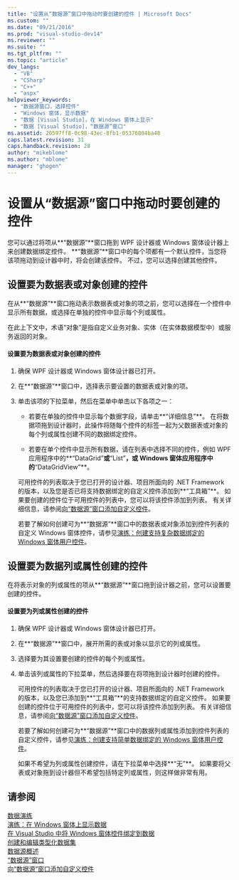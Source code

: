```yaml
---
title: "设置从“数据源”窗口中拖动时要创建的控件 | Microsoft Docs"
ms.custom: ""
ms.date: "09/21/2016"
ms.prod: "visual-studio-dev14"
ms.reviewer: ""
ms.suite: ""
ms.tgt_pltfrm: ""
ms.topic: "article"
dev_langs: 
  - "VB"
  - "CSharp"
  - "C++"
  - "aspx"
helpviewer_keywords: 
  - "数据源窗口，选择控件"
  - "Windows 窗体，显示数据"
  - "数据 [Visual Studio]，在 Windows 窗体上显示"
  - "数据 [Visual Studio]，“数据源”窗口"
ms.assetid: 20597ff8-0c98-43ec-8fb1-05376804ba48
caps.latest.revision: 31
caps.handback.revision: 28
author: "mikeblome"
ms.author: "mblome"
manager: "ghogen"
---
```

# 设置从“数据源”窗口中拖动时要创建的控件
您可以通过将项从**“数据源”**窗口拖到 WPF 设计器或 Windows 窗体设计器上来创建数据绑定控件。  **“数据源”**窗口中的每个项都有一个默认控件，当您将该项拖动到设计器中时，将会创建该控件。  不过，您可以选择创建其他控件。  
  
## 设置要为数据表或对象创建的控件  
 在从**“数据源”**窗口拖动表示数据表或对象的项之前，您可以选择在一个控件中显示所有数据，或选择在单独的控件中显示每个列或属性。  
  
 在此上下文中，术语“对象”是指自定义业务对象、实体（在实体数据模型中）或服务返回的对象。  
  
#### 设置要为数据表或对象创建的控件  
  
1.  确保 WPF 设计器或 Windows 窗体设计器已打开。  
  
2.  在**“数据源”**窗口中，选择表示要设置的数据表或对象的项。  
  
3.  单击该项的下拉菜单，然后在菜单中单击以下各项之一：  
  
    -   若要在单独的控件中显示每个数据字段，请单击**“详细信息”**。  在将数据项拖到设计器时，此操作将随每个控件的标签一起为父数据表或对象的每个列或属性创建不同的数据绑定控件。  
  
    -   若要在单个控件中显示所有数据，请在列表中选择不同的控件，例如 WPF 应用程序中的**“DataGrid”**或**“List”**，或 Windows 窗体应用程序中的**“DataGridView”**。  
  
     可用控件的列表取决于您已打开的设计器、项目所面向的 .NET Framework 的版本，以及您是否已将支持数据绑定的自定义控件添加到**“工具箱”**。  如果要创建的控件位于可用控件的列表中，您可以将该控件添加到列表。  有关详细信息，请参阅[向“数据源”窗口添加自定义控件](../data-tools/add-custom-controls-to-the-data-sources-window.md)。  
  
     若要了解如何创建可为**“数据源”**窗口中的数据表或对象添加到控件列表的自定义 Windows 窗体控件，请参见[演练：创建支持复杂数据绑定的 Windows 窗体用户控件](../data-tools/create-a-windows-forms-user-control-that-supports-complex-data-binding.md)。  
  
## 设置要为数据列或属性创建的控件  
 在将表示对象的列或属性的项从**“数据源”**窗口拖到设计器之前，您可以设置要创建的控件。  
  
#### 设置要为列或属性创建的控件  
  
1.  确保 WPF 设计器或 Windows 窗体设计器已打开。  
  
2.  在**“数据源”**窗口中，展开所需的表或对象以显示它的列或属性。  
  
3.  选择要为其设置要创建的控件的每个列或属性。  
  
4.  单击该列或属性的下拉菜单，然后选择要在将项拖到设计器时创建的控件。  
  
     可用控件的列表取决于您已打开的设计器、项目所面向的 .NET Framework 的版本，以及您已添加到**“工具箱”**的支持数据绑定的自定义控件。  如果要创建的控件位于可用控件的列表中，您可以将该控件添加到列表。  有关详细信息，请参阅[向“数据源”窗口添加自定义控件](../data-tools/add-custom-controls-to-the-data-sources-window.md)。  
  
     若要了解如何创建可为**“数据源”**窗口中的数据列或属性添加到控件列表的自定义控件，请参见[演练：创建支持简单数据绑定的 Windows 窗体用户控件](../data-tools/create-a-windows-forms-user-control-that-supports-simple-data-binding.md)。  
  
     如果不希望为列或属性创建控件，请在下拉菜单中选择**“无”**。  如果要将父表或对象拖到设计器但不希望包括特定列或属性，则这样做非常有用。  
  
## 请参阅  
 [数据演练](../Topic/Data%20Walkthroughs.md)   
 [演练：在 Windows 窗体上显示数据](../data-tools/walkthrough-displaying-data-on-a-windows-form.md)   
 [在 Visual Studio 中将 Windows 窗体控件绑定到数据](../data-tools/bind-windows-forms-controls-to-data-in-visual-studio.md)   
 [创建和编辑类型化数据集](../data-tools/creating-and-editing-typed-datasets.md)   
 [数据源概述](../data-tools/add-new-data-sources.md)   
 [“数据源”窗口](../Topic/Data%20Sources%20Window.md)   
 [向“数据源”窗口添加自定义控件](../data-tools/add-custom-controls-to-the-data-sources-window.md)
